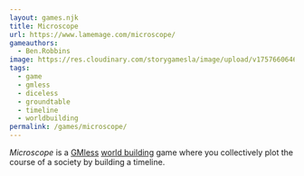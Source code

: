 ```yaml
---
layout: games.njk
title: Microscope
url: https://www.lamemage.com/microscope/
gameauthors:
  - Ben.Robbins
image: https://res.cloudinary.com/storygamesla/image/upload/v1757660646/iu_yi2rzt.jpg
tags:
  - game
  - gmless
  - diceless
  - groundtable
  - timeline
  - worldbuilding
permalink: /games/microscope/
---
```

_Microscope_ is a [GMless](/games/tags/gmless/) [world building](/games/tags/worldbuilding/) game where you collectively plot the course of a society by building a timeline.
